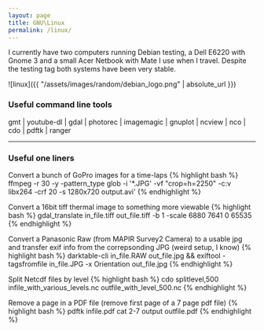 ```yaml
---
layout: page
title: GNU\Linux
permalink: /linux/
---
```


I currently have two computers running Debian testing, a Dell E6220 with
Gnome 3 and a small Acer Netbook with Mate I use when I travel. Despite the
testing tag both systems have been very stable.  

![linux]({{ "/assets/images/random/debian_logo.png" | absolute_url }})

### Useful command line tools
gmt | youtube-dl | gdal | photorec | imagemagic |
gnuplot | ncview | nco | cdo | pdftk | ranger

______
### Useful one liners

Convert a bunch of GoPro images for a time-laps 
{% highlight bash %}
ffmpeg -r 30 -y -pattern_type glob -i '*.JPG' -vf "crop=h=2250" -c:v libx264 -crf 20 -s 1280x720 output.avi'
{% endhighlight %}

Convert a 16bit tiff thermal image to something more viewable
{% highlight bash %}
gdal_translate in_file.tiff out_file.tiff -b 1 -scale 6880 7641 0 65535
{% endhighlight %}

Convert a Panasonic Raw (from MAPIR Survey2 Camera) to a usable jpg and transfer exif
info from the correpsonding JPG (weird setup, I know)
{% highlight bash %}
darktable-cli in_file.RAW out_file.jpg && exiftool -tagsfromfile in_file.JPG -x Orientation out_file.jpg
{% endhighlight %}

Split Netcdf files by level
{% highlight bash %}
cdo splitlevel,500 infile_with_various_levels.nc outfile_with_level_500.nc
{% endhighlight %}

Remove a page in a PDF file (remove first page of a 7 page pdf file)
{% highlight bash %}
pdftk infile.pdf cat 2-7 output outfile.pdf
{% endhighlight %}

